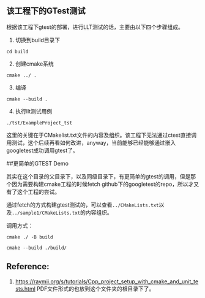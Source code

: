 ## 该工程下的GTest测试

根据该工程下gtest的部署，进行LLT测试的话，主要由以下四个步骤组成。

1. 切换到build目录下

`cd build`

2. 创建cmake系统

`cmake ../ .`

3. 编译

`cmake --build .`

4. 执行llt测试用例

`./tst/ExampleProject_tst`

这里的关键在于CMakelist.txt文件的内容及组织。该工程下无法通过ctest直接调用测试，这个后续再看如何改进，anyway，当前能够已经能够通过嵌入googletest成功调用gtest了。



##更简单的GTEST Demo

其实在这个目录的父目录下，以及同级目录下，有更简单的gtest的调用，但是那个因为需要构建cmake工程的时候fetch github下的googletest的repo，所以才又有了这个工程的尝试。

通过fetch的方式构建gtest测试的，可以查看`../CMakeLists.txt`以及`../sample1/CMakeLists.txt`的内容组织。

调用方式：

`cmake ./ -B build `

`cmake --build ./build/`



## Reference:

1. https://raymii.org/s/tutorials/Cpp_project_setup_with_cmake_and_unit_tests.html  PDF文件形式的也放到这个文件夹的根目录下了。